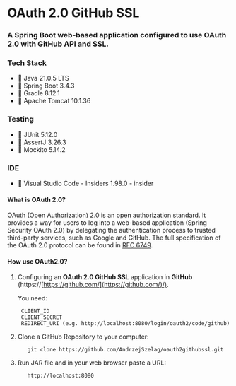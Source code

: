 # OAuth 2.0 GitHub SSL

### A Spring Boot web-based application configured to use OAuth 2.0 with GitHub API and SSL.

### Tech Stack
* 🔶 Java 21.0.5 LTS
* 🔶 Spring Boot 3.4.3
* 🔶 Gradle 8.12.1
* 🔶 Apache Tomcat 10.1.36

### Testing
* 🔶 JUnit 5.12.0
* 🔶 AssertJ 3.26.3
* 🔶 Mockito 5.14.2

### IDE
* 🔶 Visual Studio Code - Insiders 1.98.0 - insider


#### What is OAuth 2.0?

OAuth (Open Authorization) 2.0 is an open authorization standard. It provides a way for users to log into a web-based
application (Spring Security OAuth 2.0) by delegating the authentication process to trusted third-party services, such
as Google and GitHub. The full specification of the OAuth 2.0 protocol can be found
in [RFC 6749](https://datatracker.ietf.org/doc/html/rfc6749).

#### How use OAuth2.0?

1. Configuring an **OAuth 2.0 GitHub SSL** application in **GitHub** (https://[https://github.com/](https://github.com/)/).

   You need:

        CLIENT_ID
        CLIENT_SECRET  
        REDIRECT_URI (e.g. http://localhost:8080/login/oauth2/code/github)

3. Clone a GitHub Repository to your computer:

          git clone https://github.com/AndrzejSzelag/oauth2githubssl.git

4. Run JAR file and in your web browser paste a URL:

          http://localhost:8080
